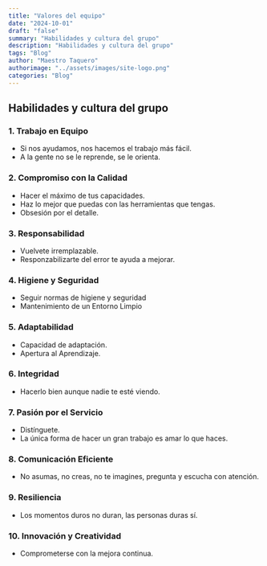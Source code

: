```yaml
---
title: "Valores del equipo"
date: "2024-10-01"
draft: "false"
summary: "Habilidades y cultura del grupo"
description: "Habilidades y cultura del grupo"
tags: "Blog"
author: "Maestro Taquero"
authorimage: "../assets/images/site-logo.png"
categories: "Blog"
---
```

## Habilidades y cultura del grupo

### 1. **Trabajo en Equipo**

- Si nos ayudamos, nos hacemos el trabajo más fácil.
- A la gente no se le reprende, se le orienta.

### 2. **Compromiso con la Calidad**

- Hacer el máximo de tus capacidades.
- Haz lo mejor que puedas con las herramientas que tengas.
- Obsesión por el detalle.

### 3. **Responsabilidad**

- Vuelvete irremplazable.
- Responzabilizarte del error te ayuda a mejorar.

### 4. **Higiene y Seguridad**

- Seguir normas de higiene y seguridad
- Mantenimiento de un Entorno Limpio

### 5. **Adaptabilidad**

- Capacidad de adaptación.
- Apertura al Aprendizaje.

### 6. **Integridad**

- Hacerlo bien aunque nadie te esté viendo.

### 7. **Pasión por el Servicio**

- Distínguete.
- La única forma de hacer un gran trabajo es amar lo que haces.

### 8. **Comunicación Eficiente**

- No asumas, no creas, no te imagines, pregunta y escucha con atención.

### 9. **Resiliencia**

- Los momentos duros no duran, las personas duras sí.

### 10. **Innovación y Creatividad**

- Comprometerse con la mejora continua.
